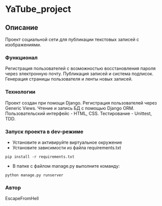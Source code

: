 # YaTube_project
## Описание
Проект социальной сети для публикации текстовых записей с изображениями.
### Функционал
Регистрация пользователей с возможностью восстановления пароля через электронную почту. Публикация записей и система подписок. Генерация страницы пользователя и ленты новых записей.
### Технологии
Проект создан при помощи Django. Регистрация пользователей через Generic Views. Чтение и запись БД с помощью Django ORM. Пользовательский интерфейс - HTML, CSS. Тестирование - Unittest, TDD. 
### Запуск проекта в dev-режиме
- Установите и активируйте виртуальное окружение
- Установите зависимости из файла requirements.txt
```
pip install -r requirements.txt
``` 
- В папке с файлом manage.py выполните команду:
```
python manage.py runserver
```
### Автор
EscapeFromHell
